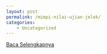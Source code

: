 ```yaml
---
layout: post
permalink: /mimpi-nilai-ujian-jelek/
categories:
    - Uncategorized
---
```


[Baca Selengkapnya](/02)